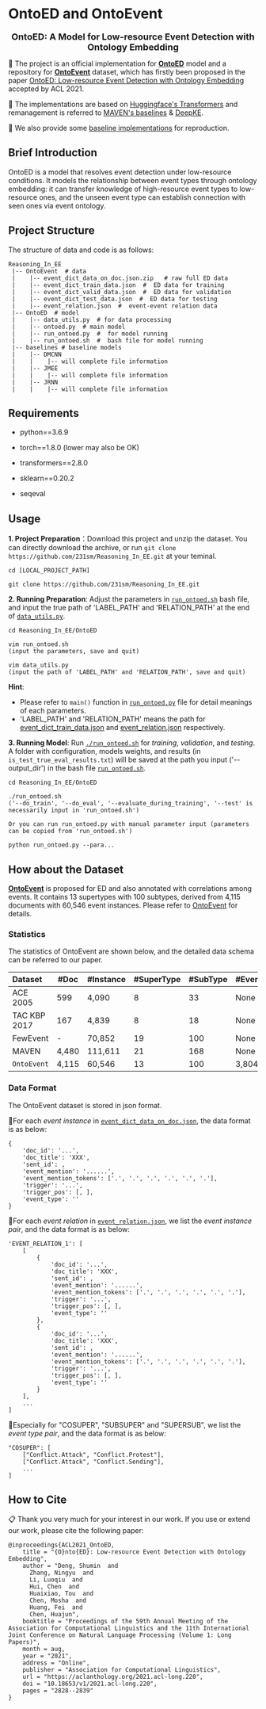 # OntoED and OntoEvent

<p align="center">
    <font size=4><strong>OntoED: A Model for Low-resource Event Detection with Ontology Embedding</strong></font>
</p>


🍎 The project is an official implementation for [**OntoED**](https://github.com/231sm/Reasoning_In_EE/tree/main/OntoED) model and a repository for [**OntoEvent**](https://github.com/231sm/Reasoning_In_EE/tree/main/OntoEvent) dataset, which has firstly been proposed in the paper [OntoED: Low-resource Event Detection with Ontology Embedding](https://arxiv.org/pdf/2105.10922.pdf) accepted by ACL 2021. 

🤗 The implementations are based on [Huggingface's Transformers](https://github.com/huggingface/transformers) and remanagement is referred to [MAVEN's baselines](https://github.com/THU-KEG/MAVEN-dataset/) & [DeepKE](https://github.com/zjunlp/DeepKE). 

🤗 We also provide some [baseline implementations](https://github.com/231sm/Reasoning_In_EE/tree/main/baselines) for reproduction. 


## Brief Introduction
OntoED is a model that resolves event detection under low-resource conditions. It models the relationship between event types through ontology embedding: it can transfer knowledge of high-resource event types to low-resource ones, and the unseen event type can establish connection with seen ones via event ontology.


## Project Structure
The structure of data and code is as follows: 

```
Reasoning_In_EE
 |-- OntoEvent  # data
 |    |-- event_dict_data_on_doc.json.zip   # raw full ED data
 |    |-- event_dict_train_data.json  #  ED data for training
 |    |-- event_dict_valid_data.json  #  ED data for validation
 |    |-- event_dict_test_data.json  #  ED data for testing
 |    |-- event_relation.json  #  event-event relation data
 |-- OntoED  # model
 |    |-- data_utils.py  # for data processing
 |    |-- ontoed.py  # main model
 |    |-- run_ontoed.py  #  for model running
 |    |-- run_ontoed.sh  #  bash file for model running
 |-- baselines # baseline models
 |    |-- DMCNN
 |    |    |-- will complete file information
 |    |-- JMEE
 |    |    |-- will complete file information
 |    |-- JRNN
 |    |    |-- will complete file information
```

## Requirements

- python==3.6.9

- torch==1.8.0 (lower may also be OK)

- transformers==2.8.0

- sklearn==0.20.2

- seqeval


## Usage


**1. Project Preparation**：Download this project and unzip the dataset. You can directly download the archive, or run ```git clone https://github.com/231sm/Reasoning_In_EE.git``` at your teminal. 

```
cd [LOCAL_PROJECT_PATH]

git clone https://github.com/231sm/Reasoning_In_EE.git
```

**2. Running Preparation**: Adjust the parameters in [```run_ontoed.sh```](https://github.com/231sm/Reasoning_In_EE/tree/main/OntoED/run_ontoed.sh) bash file, and input the true path of 'LABEL\_PATH' and 'RELATION\_PATH' at the end of [```data_utils.py```](https://github.com/231sm/Reasoning_In_EE/tree/main/OntoED/data_utils.py). 

```
cd Reasoning_In_EE/OntoED

vim run_ontoed.sh
(input the parameters, save and quit)

vim data_utils.py
(input the path of 'LABEL_PATH' and 'RELATION_PATH', save and quit)
```
**Hint**:  

- Please refer to ```main()``` function in [```run_ontoed.py```](https://github.com/231sm/Reasoning_In_EE/tree/main/OntoED/run_ontoed.py) file for detail meanings of each parameters. 
- 'LABEL\_PATH' and 'RELATION\_PATH' means the path for [event\_dict\_train_data.json](https://github.com/231sm/Reasoning_In_EE/tree/main/OntoEvent/event_dict_train_data.json) and [event_relation.json](https://github.com/231sm/Reasoning_In_EE/tree/main/OntoEvent/event_relation.json) respectively. 

**3. Running Model**: Run [```./run_ontoed.sh```](https://github.com/231sm/Reasoning_In_EE/tree/main/OntoED/run_ontoed.sh) for *training*, *validation*, and *testing*. 
A folder with configuration, models weights, and results (in ```is_test_true_eval_results.txt```) will be saved at the path you input ('--output_dir') in the bash file [```run_ontoed.sh```](https://github.com/231sm/Reasoning_In_EE/tree/main/OntoED/run_ontoed.sh). 

```
cd Reasoning_In_EE/OntoED

./run_ontoed.sh
('--do_train', '--do_eval', '--evaluate_during_training', '--test' is necessarily input in 'run_ontoed.sh')

Or you can run run_ontoed.py with manual parameter input (parameters can be copied from 'run_ontoed.sh')

python run_ontoed.py --para... 
```


## How about the Dataset
[**OntoEvent**](https://github.com/231sm/Reasoning_In_EE/tree/main/OntoEvent)  is proposed for ED and also annotated with correlations among events. It contains 13 supertypes with 100 subtypes, derived from 4,115 documents with 60,546 event instances. 
Please refer to [OntoEvent](https://github.com/231sm/Reasoning_In_EE/tree/main/OntoEvent) for details. 

### Statistics
The statistics of OntoEvent are shown below, and the detailed data schema can be referred to our paper. 

Dataset         | #Doc | #Instance | #SuperType | #SubType | #EventCorrelation |
| :----------------- | ---------------- | ---------------- | ---------------- | ---------------- | ---------------- |
ACE 2005        | 599 | 4,090 | 8 | 33 | None |
TAC KBP 2017    | 167 | 4,839 | 8 | 18  | None |
FewEvent              | - | 70,852 | 19 | 100  | None |
MAVEN           | 4,480 | 111,611 | 21 | 168  | None |
$\texttt{OntoEvent}$    | 4,115 | 60,546 | 13 | 100 | 3,804 |

### Data Format
The OntoEvent dataset is stored in json format.

🍒For each *event instance* in [```event_dict_data_on_doc.json```](https://github.com/231sm/Reasoning_In_EE/blob/main/OntoEvent/event_dict_data_on_doc.json.zip), the data format is as below:

```
{
    'doc_id': '...', 
    'doc_title': 'XXX', 
    'sent_id': , 
    'event_mention': '......', 
    'event_mention_tokens': ['.', '.', '.', '.', '.', '.'], 
    'trigger': '...', 
    'trigger_pos': [, ], 
    'event_type': ''
}
```
🍒For each *event relation* in [```event_relation.json```](https://github.com/231sm/Reasoning_In_EE/blob/main/OntoEvent/event_relation.json), we list the *event instance pair*, and the data format is as below:

```
'EVENT_RELATION_1': [ 
    [
        {
            'doc_id': '...', 
            'doc_title': 'XXX', 
            'sent_id': , 
            'event_mention': '......', 
            'event_mention_tokens': ['.', '.', '.', '.', '.', '.'], 
            'trigger': '...', 
            'trigger_pos': [, ], 
            'event_type': ''
        }, 
        {
            'doc_id': '...', 
            'doc_title': 'XXX', 
            'sent_id': , 
            'event_mention': '......', 
            'event_mention_tokens': ['.', '.', '.', '.', '.', '.'], 
            'trigger': '...', 
            'trigger_pos': [, ], 
            'event_type': ''
        }
    ], 
    ...
]
```
🍒Especially for "COSUPER", "SUBSUPER" and "SUPERSUB", we list the *event type pair*, and the data format is as below:

```
"COSUPER": [
    ["Conflict.Attack", "Conflict.Protest"], 
    ["Conflict.Attack", "Conflict.Sending"], 
    ...
]
```


## How to Cite
📋 Thank you very much for your interest in our work. If you use or extend our work, please cite the following paper:

```
@inproceedings{ACL2021_OntoED,
    title = "{O}nto{ED}: Low-resource Event Detection with Ontology Embedding",
    author = "Deng, Shumin  and
      Zhang, Ningyu  and
      Li, Luoqiu  and
      Hui, Chen  and
      Huaixiao, Tou  and
      Chen, Mosha  and
      Huang, Fei  and
      Chen, Huajun",
    booktitle = "Proceedings of the 59th Annual Meeting of the Association for Computational Linguistics and the 11th International Joint Conference on Natural Language Processing (Volume 1: Long Papers)",
    month = aug,
    year = "2021",
    address = "Online",
    publisher = "Association for Computational Linguistics",
    url = "https://aclanthology.org/2021.acl-long.220",
    doi = "10.18653/v1/2021.acl-long.220",
    pages = "2828--2839"
}
```
